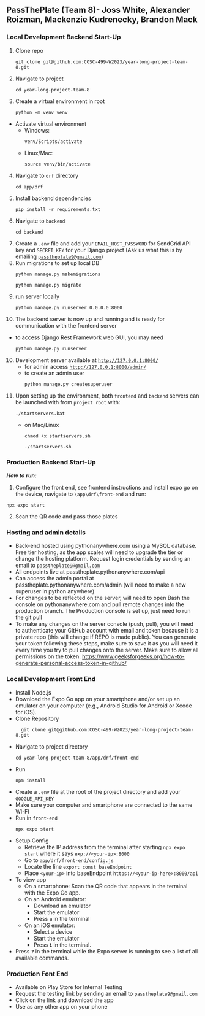 ## PassThePlate (Team 8)- Joss White, Alexander Roizman, Mackenzie Kudrenecky, Brandon Mack

### Local Development Backend Start-Up

1. Clone repo
    ```
    git clone git@github.com:COSC-499-W2023/year-long-project-team-8.git
    ```
2. Navigate to project
    ```
    cd year-long-project-team-8
    ```
3. Create a virtual environment in root
    ```
    python -m venv venv
    ```
- Activate virtual environment
    - Windows:
      ```
      venv/Scripts/activate
      ```
    - Linux/Mac:
      ```
      source venv/bin/activate
      ```
4. Navigate to `drf` directory
    ```
    cd app/drf
    ```
5. Install backend dependencies
    ```
    pip install -r requirements.txt
    ```
6. Navigate to `backend`
    ```
    cd backend
    ```
7. Create a `.env` file and add your `EMAIL_HOST_PASSWORD` for SendGrid API key and `SECRET_KEY` for your Django project (Ask us what this is by emailing [`passtheplate9@gmail.com`](mailto:passtheplate9@gmail.com))
8. Run migrations to set up local DB
    ```
    python manage.py makemigrations
    ```
    ```
    python manage.py migrate
    ```
8. run server locally
    ```
    python manage.py runserver 0.0.0.0:8000
    ```
9. The backend server is now up and running and is ready for communication with the frontend server
- to access Django Rest Framework web GUI, you may need
    ```
    python manage.py runserver
    ```
10. Development server available at [`http://127.0.0.1:8000/`](http://127.0.0.1:8000/admin/)
    - for admin access [`http://127.0.0.1:8000/admin/`](http://127.0.0.1:8000/admin/)
    - to create an admin user
      ```
      python manage.py createsuperuser
      ```
11. Upon setting up the environment, both `frontend` and `backend` servers can be launched with from `project root` with:
    ```
    ./startservers.bat
    ```
    - on Mac/Linux
      ```
      chmod +x startservers.sh
      ```
      ```
      ./startservers.sh
      ```

### Production Backend Start-Up

***How to run:***

1. Configure the front end, see frontend instructions and install expo go on the device, navigate to `\app\drf\front-end` and run: 
```
npx expo start
```

2. Scan the QR code and pass those plates

### Hosting and admin details

- Back-end hosted using pythonanywhere.com using a MySQL
database. Free tier hosting, as the app scales will need to upgrade the tier or change the hosting platform. Request login credentials by sending an email to [`passtheplate9@gmail.com`](mailto:passtheplate9@gmail.com)
- All endpoints live at passtheplate.pythonanywhere.com/api
- Can access the admin portal at passtheplate.pythonanywhere.com/admin (will need to make a new superuser in python anywhere)
- For changes to be reflected on the server, will need to open
Bash the console on pythonanywhere.com and pull remote changes into the production branch. The Production console is set up, just need to run the git pull
- To make any changes on the server console (push,
pull), you will need to authenticate your GitHub account with email and token because it is a private repo (this will change if REPO is made public). You can generate your token following these steps, make sure to save it as you will need it every time you try to pull changes onto the server. Make sure to allow all permissions on the token. https://www.geeksforgeeks.org/how-to-generate-personal-access-token-in-github/

### Local Development Front End

- Install Node.js
- Download the Expo Go app on your smartphone and/or set up an emulator on your computer (e.g., Android Studio for Android or Xcode for iOS).
- Clone Repository
  ```
    git clone git@github.com:COSC-499-W2023/year-long-project-team-8.git
  ```
- Navigate to project directory
  ```
  cd year-long-project-team-8/app/drf/front-end
  ```
- Run
  ```
  npm install
  ```
- Create a `.env` file at the root of the project directory and add your `GOOGLE_API_KEY`
- Make sure your computer and smartphone are connected to the same Wi-Fi
- Run in `front-end`
  ```
  npx expo start
  ```
- Setup Config
    - Retrieve the IP address from the terminal after starting `npx expo start` where it says `exp://<your-ip>:8000`
    - Go to `app/drf/front-end/config.js`
    - Locate the line `export const baseEndpoint`
    - Place `<your-ip>` into baseEndpoint `https://<your-ip-here>:8000/api`
- To view app
    - On a smartphone: Scan the QR code that appears in the terminal with the Expo Go app.
    - On an Android emulator:
        - Download an emulator
        - Start the emulator
        - Press **`a`** in the terminal
    - On an iOS emulator:
        - Select a device
        - Start the emulator
        - Press **`i`** in the terminal.
- Press **`?`** in the terminal while the Expo server is running to see a list of all available commands.

### Production Font End

- Available on Play Store for Internal Testing
- Request the testing link by sending an email to `passtheplate9@gmail.com`
- Click on the link and download the app
- Use as any other app on your phone


